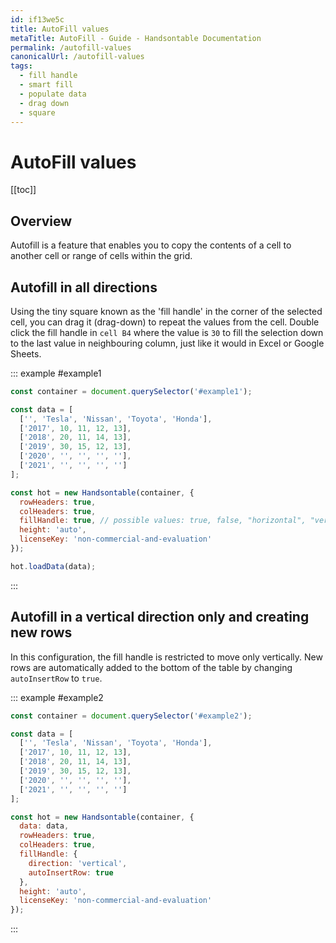 ```yaml
---
id: if13we5c
title: AutoFill values
metaTitle: AutoFill - Guide - Handsontable Documentation
permalink: /autofill-values
canonicalUrl: /autofill-values
tags:
  - fill handle
  - smart fill
  - populate data
  - drag down
  - square
---
```


# AutoFill values

[[toc]]

## Overview

Autofill is a feature that enables you to copy the contents of a cell to another cell or range of cells within the grid.

## Autofill in all directions

Using the tiny square known as the 'fill handle' in the corner of the selected cell, you can drag it (drag-down) to repeat the values from the cell. Double click the fill handle in `cell B4` where the value is `30` to fill the selection down to the last value in neighbouring column, just like it would in Excel or Google Sheets.

::: example #example1
```js
const container = document.querySelector('#example1');

const data = [
  ['', 'Tesla', 'Nissan', 'Toyota', 'Honda'],
  ['2017', 10, 11, 12, 13],
  ['2018', 20, 11, 14, 13],
  ['2019', 30, 15, 12, 13],
  ['2020', '', '', '', ''],
  ['2021', '', '', '', '']
];

const hot = new Handsontable(container, {
  rowHeaders: true,
  colHeaders: true,
  fillHandle: true, // possible values: true, false, "horizontal", "vertical",
  height: 'auto',
  licenseKey: 'non-commercial-and-evaluation'
});

hot.loadData(data);
```
:::

## Autofill in a vertical direction only and creating new rows

In this configuration, the fill handle is restricted to move only vertically. New rows are automatically added to the bottom of the table by changing `autoInsertRow` to `true`.

::: example #example2
```js
const container = document.querySelector('#example2');

const data = [
  ['', 'Tesla', 'Nissan', 'Toyota', 'Honda'],
  ['2017', 10, 11, 12, 13],
  ['2018', 20, 11, 14, 13],
  ['2019', 30, 15, 12, 13],
  ['2020', '', '', '', ''],
  ['2021', '', '', '', '']
];

const hot = new Handsontable(container, {
  data: data,
  rowHeaders: true,
  colHeaders: true,
  fillHandle: {
    direction: 'vertical',
    autoInsertRow: true
  },
  height: 'auto',
  licenseKey: 'non-commercial-and-evaluation'
});
```
:::
